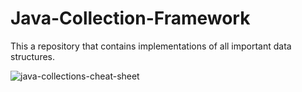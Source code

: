 # Java-Collection-Framework

This a repository that contains implementations of all important data structures.

![java-collections-cheat-sheet](https://github.com/Amol68/Java-Collection-Framework/assets/109221958/ab767f39-35ce-46c8-ae56-5c1cd163e966)

